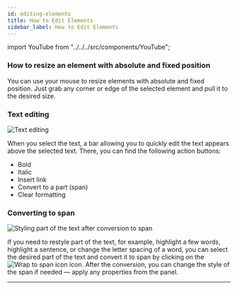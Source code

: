 ```yaml
---
id: editing-elements
title: How to Edit Elements
sidebar_label: How to Edit Elements
---
```


import YouTube from "../../../src/components/YouTube";

### How to resize an element with absolute and fixed position

<YouTube videoId="NFfHupUQnHY" />

You can use your mouse to resize elements with absolute and fixed position. Just grab any corner or edge of the selected element and pull it to the desired size.

### Text editing

![Text editing](/scr/editing-elements-text.png)

When you select the text, a bar allowing you to quickly edit the text appears above the selected text. There, you can find the following action buttons:

-   Bold
-   Italic
-   Insert link
-   Convert to a part (span)
-   Clear formatting

### Converting to span

![Styling part of the text after conversion to span](/scr/editing-elements-text-span.png)

If you need to restyle part of the text, for example, highlight a few words, highlight a sentence, or change the letter spacing of a word, you can select the desired part of the text and convert it to span by clicking on the ![Wrap to span icon](/img/icon-interface-span.svg) icon. After the conversion, you can change the style of the span if needed — apply any properties from the panel.

---

